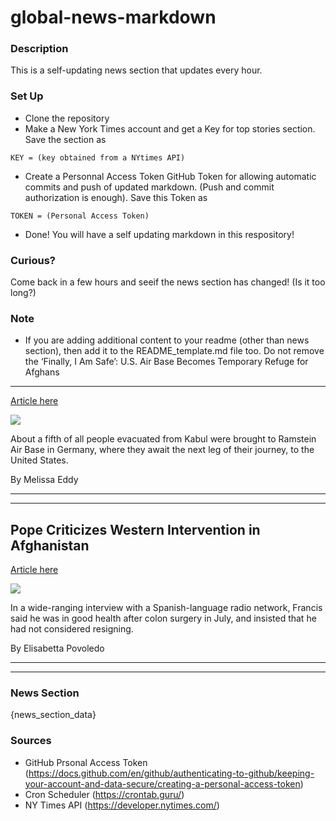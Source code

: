 # global-news-markdown

### Description 
This is a self-updating news section that updates every hour.

### Set Up 
* Clone the repository
* Make a New York Times account and get a Key for top stories section. Save the section as 
 ```
 KEY = (key obtained from a NYtimes API)
 ```
*  Create a Personnal Access Token GitHub Token for allowing automatic commits and push of updated markdown. (Push and commit authorization is enough). Save this Token as 
```
TOKEN = (Personal Access Token)
```
* Done! You will have a self updating markdown in this respository!

### Curious?
Come back in a few hours and seeif the news section has changed! (Is it too long?)

### Note
* If you are adding additional content to your readme (other than news section), then add it to the README_template.md file too. Do not remove the ‘Finally, I Am Safe’: U.S. Air Base Becomes Temporary Refuge for Afghans
------------------------------------------------------------------------

[Article here](https://www.nytimes.com/2021/09/01/world/europe/us-airbase-germany-afghanistan.html)

[![](https://static01.nyt.com/images/2021/09/02/world/02afghanistan-ramstein-p1/merlin_194006358_23e197bc-11d5-449f-9ee1-383b4e971589-superJumbo.jpg)](https://www.nytimes.com/2021/09/01/world/europe/us-airbase-germany-afghanistan.html)

About a fifth of all people evacuated from Kabul were brought to Ramstein Air Base in Germany, where they await the next leg of their journey, to the United States.

By Melissa Eddy

* * *

* * *

Pope Criticizes Western Intervention in Afghanistan
---------------------------------------------------

[Article here](https://www.nytimes.com/2021/09/01/world/europe/pope-afghanistan-health.html)

[![](https://static01.nyt.com/images/2021/09/01/world/01pope/merlin_193997226_e842de22-6566-4d19-bccd-577a316fba44-superJumbo.jpg)](https://www.nytimes.com/2021/09/01/world/europe/pope-afghanistan-health.html)

In a wide-ranging interview with a Spanish-language radio network, Francis said he was in good health after colon surgery in July, and insisted that he had not considered resigning.

By Elisabetta Povoledo

* * *

* * *

### News Section 
{news_section_data}


### Sources 
* GitHub Prsonal Access Token (https://docs.github.com/en/github/authenticating-to-github/keeping-your-account-and-data-secure/creating-a-personal-access-token)
* Cron Scheduler (https://crontab.guru/)
* NY Times API (https://developer.nytimes.com/)
